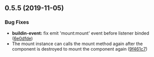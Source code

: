 ## 0.5.5 (2019-11-05)


### Bug Fixes

* **buildin-event:** fix emit 'mount:mount' event before listener binded ([6e0dfde](https://github.com/CalvinVon/vue-mount/commit/6e0dfde))
* The mount instance can calls the mount method again after the component is destroyed to mount the component again ([9f461c7](https://github.com/CalvinVon/vue-mount/commit/9f461c7))



